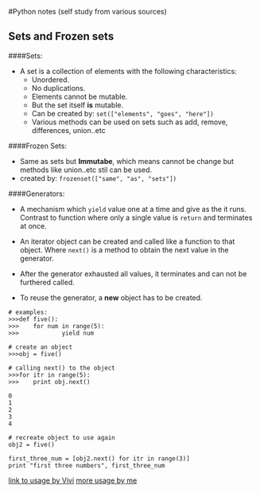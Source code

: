 #Python notes (self study from various sources)

## Sets and Frozen sets

####Sets:
* A set is a collection of elements with the following characteristics:
	* Unordered.
	* No duplications.
	* Elements cannot be mutable.
	* But the set itself **is** mutable.
	* Can be created by: `set(["elements", "goes", "here"])`
	* Various methods can be used on sets such as add, remove, differences, union..etc

####Frozen Sets:
* Same as sets but **Immutabe**, which means cannot be change but methods like union..etc stil can be used.
* created by: `frozenset(["same", "as", "sets"])`

####Generators:
* A mechanism which `yield` value one at a time and give as the it runs. Contrast to function where only a single value is `return` and terminates at once.
* An iterator object can be created and called like a function to that object. Where `next()` is a method to obtain the next value in the generator.


* After the generator exhausted all values, it terminates and can not be furthered called.
* To reuse the generator, a **new** object has to be created.

```
# examples:
>>>def five():
>>>    for num in range(5):
>>>            yield num

# create an object
>>>obj = five()

# calling next() to the object 
>>>for itr in range(5):
>>>    print obj.next()

0
1
2
3
4

# recreate object to use again
obj2 = five()

first_three_num = [obj2.next() for itr in range(3)]
print "first three numbers", first_three_num

```

[link to usage by Vivi](http://www.codeskulptor.org/#user37_6HslelpZNN_3.py)
[more usage by me](http://www.codeskulptor.org/#user37_Ds2edZ2yft_1.py)

